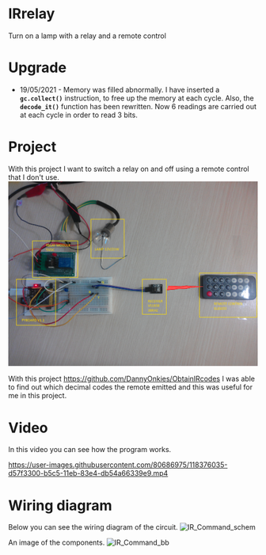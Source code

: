 # IRrelay
Turn on a lamp with a relay and a remote control

# Upgrade
* 19/05/2021 - Memory was filled abnormally. I have inserted a **`gc.collect()`** instruction, to free up the memory at each cycle. Also, the **`decode_it()`** function has been rewritten. Now 6 readings are carried out at each cycle in order to read 3 bits. 

# Project
With this project I want to switch a relay on and off using a remote control that I don't use.
![Image](https://github.com/DannyOnkies/IRrelay/blob/main/pic/photoaf%20(1).jpg "icon")

 With this project https://github.com/DannyOnkies/ObtainIRcodes I was able to find out which decimal 
 codes the remote emitted and this was useful for me in this project.
 
# Video
 In this video you can see how the program works. 
 
https://user-images.githubusercontent.com/80686975/118376035-d57f3300-b5c5-11eb-83e4-db54a66339e9.mp4

# Wiring diagram
Below you can see the wiring diagram of the circuit.
![IR_Command_schem](https://user-images.githubusercontent.com/80686975/118376139-75d55780-b5c6-11eb-897e-08295ec12883.jpg)

An image of the components.
![IR_Command_bb](https://user-images.githubusercontent.com/80686975/118376210-db294880-b5c6-11eb-8649-83f696e79b42.jpg)



